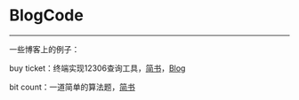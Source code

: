 # BlogCode

------

一些博客上的例子：

buy ticket：终端实现12306查询工具，[简书](http://www.jianshu.com/p/e9d277e64d8f)，[Blog](http://torival.github.io/2016/10/09/terminal-query-tickets/)

bit count：一道简单的算法题，[简书](http://www.jianshu.com/p/34fd5d477826)